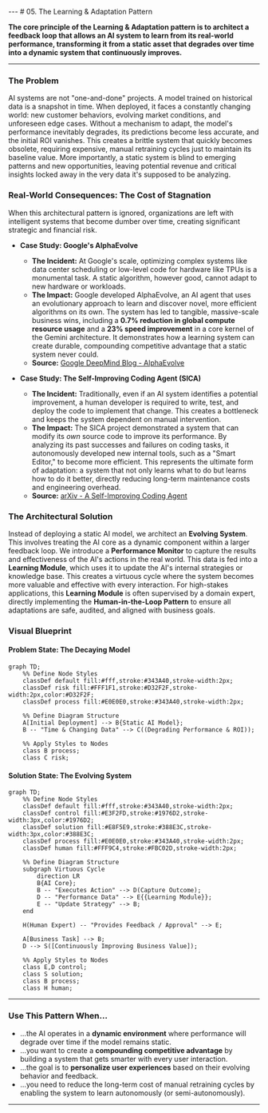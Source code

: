 --- # 05. The Learning & Adaptation Pattern

**The core principle of the Learning & Adaptation pattern is to architect a feedback loop that allows an AI system to learn from its real-world performance, transforming it from a static asset that degrades over time into a dynamic system that continuously improves.**

---

### The Problem

AI systems are not "one-and-done" projects. A model trained on historical data is a snapshot in time. When deployed, it faces a constantly changing world: new customer behaviors, evolving market conditions, and unforeseen edge cases. Without a mechanism to adapt, the model's performance inevitably degrades, its predictions become less accurate, and the initial ROI vanishes. This creates a brittle system that quickly becomes obsolete, requiring expensive, manual retraining cycles just to maintain its baseline value. More importantly, a static system is blind to emerging patterns and new opportunities, leaving potential revenue and critical insights locked away in the very data it's supposed to be analyzing.

### Real-World Consequences: The Cost of Stagnation

When this architectural pattern is ignored, organizations are left with intelligent systems that become dumber over time, creating significant strategic and financial risk.

- **Case Study: Google's AlphaEvolve**

  - **The Incident:** At Google's scale, optimizing complex systems like data center scheduling or low-level code for hardware like TPUs is a monumental task. A static algorithm, however good, cannot adapt to new hardware or workloads.
  - **The Impact:** Google developed AlphaEvolve, an AI agent that uses an evolutionary approach to learn and discover novel, more efficient algorithms on its own. The system has led to tangible, massive-scale business wins, including a **0.7% reduction in global compute resource usage** and a **23% speed improvement** in a core kernel of the Gemini architecture. It demonstrates how a learning system can create durable, compounding competitive advantage that a static system never could.
  - **Source:** [Google DeepMind Blog - AlphaEvolve](https://deepmind.google/discover/blog/alphaevolve-a-gemini-powered-coding-agent-for-designing-advanced-algorithms/)

- **Case Study: The Self-Improving Coding Agent (SICA)**
  - **The Incident:** Traditionally, even if an AI system identifies a potential improvement, a human developer is required to write, test, and deploy the code to implement that change. This creates a bottleneck and keeps the system dependent on manual intervention.
  - **The Impact:** The SICA project demonstrated a system that can modify its _own_ source code to improve its performance. By analyzing its past successes and failures on coding tasks, it autonomously developed new internal tools, such as a "Smart Editor," to become more efficient. This represents the ultimate form of adaptation: a system that not only learns what to do but learns how to do it better, directly reducing long-term maintenance costs and engineering overhead.
  - **Source:** [arXiv - A Self-Improving Coding Agent](https://arxiv.org/pdf/2504.15228)

### The Architectural Solution

Instead of deploying a static AI model, we architect an **Evolving System**. This involves treating the AI core as a dynamic component within a larger feedback loop. We introduce a **Performance Monitor** to capture the results and effectiveness of the AI's actions in the real world. This data is fed into a **Learning Module**, which uses it to update the AI's internal strategies or knowledge base. This creates a virtuous cycle where the system becomes more valuable and effective with every interaction. For high-stakes applications, this **Learning Module** is often supervised by a domain expert, directly implementing the **Human-in-the-Loop Pattern** to ensure all adaptations are safe, audited, and aligned with business goals.

### Visual Blueprint

#### Problem State: The Decaying Model

```mermaid
graph TD;
    %% Define Node Styles
    classDef default fill:#fff,stroke:#343A40,stroke-width:2px;
    classDef risk fill:#FFF1F1,stroke:#D32F2F,stroke-width:2px,color:#D32F2F;
    classDef process fill:#E0E0E0,stroke:#343A40,stroke-width:2px;

    %% Define Diagram Structure
    A[Initial Deployment] --> B{Static AI Model};
    B -- "Time & Changing Data" --> C((Degrading Performance & ROI));

    %% Apply Styles to Nodes
    class B process;
    class C risk;
```

#### Solution State: The Evolving System

```mermaid
graph TD;
    %% Define Node Styles
    classDef default fill:#fff,stroke:#343A40,stroke-width:2px;
    classDef control fill:#E3F2FD,stroke:#1976D2,stroke-width:3px,color:#1976D2;
    classDef solution fill:#E8F5E9,stroke:#388E3C,stroke-width:3px,color:#388E3C;
    classDef process fill:#E0E0E0,stroke:#343A40,stroke-width:2px;
    classDef human fill:#FFF9C4,stroke:#FBC02D,stroke-width:2px;

    %% Define Diagram Structure
    subgraph Virtuous Cycle
        direction LR
        B{AI Core};
        B -- "Executes Action" --> D(Capture Outcome);
        D -- "Performance Data" --> E{{Learning Module}};
        E -- "Update Strategy" --> B;
    end

    H(Human Expert) -- "Provides Feedback / Approval" --> E;

    A[Business Task] --> B;
    D --> S([Continuously Improving Business Value]);

    %% Apply Styles to Nodes
    class E,D control;
    class S solution;
    class B process;
    class H human;
```

---

### Use This Pattern When...

- ...the AI operates in a **dynamic environment** where performance will degrade over time if the model remains static.
- ...you want to create a **compounding competitive advantage** by building a system that gets smarter with every user interaction.
- ...the goal is to **personalize user experiences** based on their evolving behavior and feedback.
- ...you need to reduce the long-term cost of manual retraining cycles by enabling the system to learn autonomously (or semi-autonomously).

---
